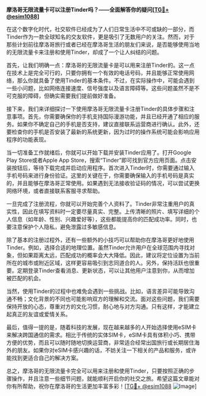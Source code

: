 **摩洛哥无限流量卡可以注册Tinder吗？——全面解答你的疑问[[TG💪+ @esim1088](https://t.me/s/esim1088)]**

在这个数字化时代，社交软件已经成为了人们日常生活中不可或缺的一部分，而Tinder作为一款全球知名的交友软件，更是吸引了无数用户的关注。然而，对于那些计划前往摩洛哥旅行或者已经在摩洛哥生活的朋友们来说，是否能够使用当地的无限流量卡来注册和使用Tinder，却成了一个让人纠结的问题。

首先，让我们明确一点：摩洛哥的无限流量卡是可以用来注册Tinder的。这一点在技术上是完全可行的，只要你拥有一个有效的电话号码，并且能够正常使用网络，那么你就具备了使用Tinder的基本条件。不过，在实际操作中，可能会遇到一些小问题，比如网络连接速度、信号强度以及语言障碍等。这些问题虽然不是不可克服的障碍，但确实需要我们提前做好准备。

接下来，我们来详细探讨一下使用摩洛哥无限流量卡注册Tinder的具体步骤和注意事项。首先，你需要确保你的手机支持国际漫游功能，并且已经开通了相应的服务。如果你不确定自己的手机是否支持，建议直接联系运营商进行确认。此外，还要检查你的手机是否安装了最新的系统更新，因为过时的操作系统可能会影响应用程序的功能表现。

当一切准备工作就绪后，你就可以开始下载并安装Tinder应用了。打开Google Play Store或者Apple App Store，搜索“Tinder”即可找到官方应用页面。点击安装按钮后，等待下载完成并启动应用程序。首次进入Tinder时，你需要通过输入手机号码来进行身份验证。这里的关键在于，你需要确保输入的手机号码是真实的，并且能够在摩洛哥正常使用。如果遇到无法接收验证码的情况，可以尝试更换网络环境，或者直接联系客服寻求帮助。

一旦完成了注册流程，你就可以开始完善个人资料了。Tinder非常注重用户的真实性，因此在填写资料时一定要尽量真实、完整。上传清晰的照片、填写详细的个人信息（如年龄、性别、兴趣爱好等），这些都能提高你的匹配成功率。同时，也要注意保护个人隐私，避免泄露过多敏感信息。

除了基本的注册过程外，还有一些额外的小技巧可以帮助你在摩洛哥更好地使用Tinder。例如，选择合适的地理位置。虽然Tinder允许用户在全球范围内寻找对象，但如果距离太远，匹配成功的概率会大大降低。因此，建议将定位设置为当前所在的城市或附近区域，这样更容易吸引到志同道合的人。另外，保持活跃也很重要。定期登录Tinder查看消息、更新状态，可以让其他用户注意到你，从而增加被匹配的机会。

当然，使用Tinder的过程中也难免会遇到一些挑战。比如，语言差异可能导致沟通不畅；文化背景的不同也可能影响双方的理解和交流。面对这些问题，我们需要保持开放的心态，尊重对方的文化习惯，耐心地与对方沟通。只有这样，才能建立起真正的友谊或爱情关系。

最后，值得一提的是，随着科技的发展，现在越来越多的人开始选择使用eSIM卡来解决跨国通信的需求。相比于传统的实体SIM卡，eSIM卡具有体积小巧、携带方便的优势，而且可以随时随地切换运营商，非常适合经常出国旅行或长期居住海外的朋友。如果你对eSIM卡感兴趣的话，不妨关注一下相关的产品和服务，或许能找到更适合自己的解决方案。

总之，摩洛哥的无限流量卡完全可以用来注册和使用Tinder，只要按照正确的步骤操作，并且注意一些细节问题，就能顺利开启你的社交之旅。希望这篇文章能对你有所帮助，祝你在摩洛哥的生活更加丰富多彩！[[TG💪+ @esim1088](https://t.me/s/esim1088) ![Image](https://i.postimg.cc/4NQfJmqS/Snipaste-2025-05-13-00-14-12.png)]
